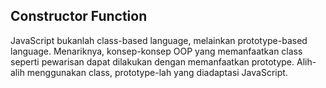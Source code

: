 Constructor Function
--------------------
JavaScript bukanlah class-based language, melainkan prototype-based language. Menariknya, konsep-konsep OOP yang memanfaatkan class seperti pewarisan dapat dilakukan dengan memanfaatkan prototype. Alih-alih menggunakan class, prototype-lah yang diadaptasi JavaScript.
